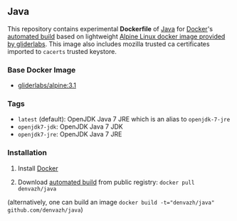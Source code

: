 ## Java

This repository contains experimental **Dockerfile** of [Java](https://www.java.com/) for [Docker](https://www.docker.com/)'s [automated build](https://registry.hub.docker.com/u/denvazh/java/) based on lightweight [Alpine Linux docker image provided by gliderlabs](https://registry.hub.docker.com/u/gliderlabs/alpine/). This image also includes mozilla trusted ca certificates imported to `cacerts` trusted keystore.

### Base Docker Image

* [gliderlabs/alpine:3.1](https://registry.hub.docker.com/u/gliderlabs/alpine/)

### Tags

* `latest` (default): OpenJDK Java 7 JRE which is an alias to `openjdk-7-jre`
* `openjdk7-jdk`: OpenJDK Java 7 JDK
* `openjdk7-jre`: OpenJDK Java 7 JRE

### Installation

1. Install [Docker](https://www.docker.com/)

2. Download [automated build](https://hub.docker.com/u/denvazh/java) from public registry: `docker pull denvazh/java`
  
  (alternatively, one can build an image `docker build -t="denvazh/java" github.com/denvazh/java`)
